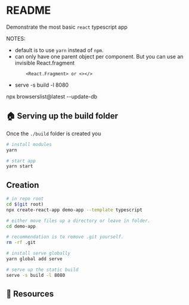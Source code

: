# README

Demonstrate the most basic `react` typescript app

NOTES:

* default is to use `yarn` instead of `npm`.  
* can only have one parent object per component.  But you can use an invisible React.fragment
    ```text
        <React.Fragment> or <></>
    ```
* serve -s build -l 8080

npx browserslist@latest --update-db

## 🏠 Serving up the build folder

Once the `./build` folder is created you  

```sh
# install modules
yarn 

# start app
yarn start
```

## Creation

```sh
# in repo root
cd $(git root)
npx create-react-app demo-app --template typescript

# either move files up a directory or leave in folder.
cd demo-app

# recommendation is to remove .git yourself.  
rm -rf .git

# install serve globally
yarn global add serve        

# serve up the static build 
serve -s build -l 8080    
```

## 👀 Resources
